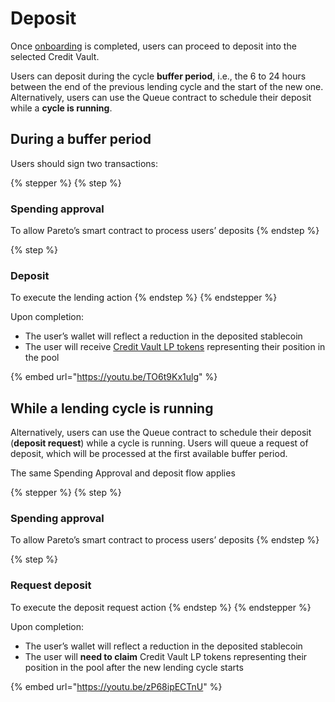 # Deposit

Once [onboarding](onboarding.md) is completed, users can proceed to deposit into the selected Credit Vault.&#x20;

Users can deposit during the cycle **buffer period**, i.e., the 6 to 24 hours between the end of the previous lending cycle and the start of the new one. Alternatively, users can use the Queue contract to schedule their deposit while a **cycle is running**.

## During a buffer period

Users should sign two transactions:

{% stepper %}
{% step %}
### Spending approval

To allow Pareto’s smart contract to process users’ deposits
{% endstep %}

{% step %}
### Deposit

To execute the lending action
{% endstep %}
{% endstepper %}

Upon completion:

* The user’s wallet will reflect a reduction in the deposited stablecoin
* The user will receive [Credit Vault LP tokens](../../../../developers/addresses/product.md) representing their position in the pool

{% embed url="https://youtu.be/TO6t9Kx1ulg" %}

## While a lending cycle is running

Alternatively, users can use the Queue contract to schedule their deposit (**deposit request**) while a cycle is running. Users will queue a request of deposit, which will be processed at the first available buffer period.&#x20;

The same Spending Approval and deposit flow applies

{% stepper %}
{% step %}
### Spending approval

To allow Pareto’s smart contract to process users’ deposits
{% endstep %}

{% step %}
### Request deposit

To execute the deposit request action
{% endstep %}
{% endstepper %}

Upon completion:

* The user’s wallet will reflect a reduction in the deposited stablecoin
* The user will **need to claim** Credit Vault LP tokens representing their position in the pool after the new lending cycle starts

{% embed url="https://youtu.be/zP68ipECTnU" %}
